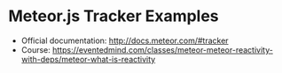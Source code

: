 Meteor.js Tracker Examples
=======================

- Official documentation: http://docs.meteor.com/#tracker
- Course: https://eventedmind.com/classes/meteor-meteor-reactivity-with-deps/meteor-what-is-reactivity
